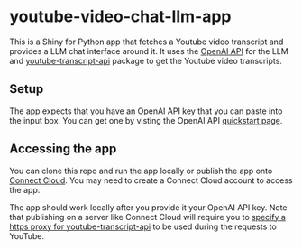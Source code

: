 # youtube-video-chat-llm-app

This is a Shiny for Python app that fetches a Youtube video transcript and provides a LLM chat interface around it. It uses the [OpenAI API](https://github.com/openai/openai-python) for the LLM and [youtube-transcript-api](https://pypi.org/project/youtube-transcript-api/) package to get the Youtube video transcripts.

## Setup

The app expects that you have an OpenAI API key that you can paste into the input box. You can get one by visting the OpenAI API [quickstart page](https://platform.openai.com/docs/quickstart/).  

## Accessing the app

You can clone this repo and run the app locally or publish the app onto [Connect Cloud](https://connect.posit.cloud/). You may need to create a Connect Cloud account to access the app.

The app should work locally after you provide it your OpenAI API key. Note that publishing on a server like Connect Cloud will require you to [specify a https proxy for youtube-transcript-api](https://github.com/jdepoix/youtube-transcript-api) to be used during the requests to YouTube.